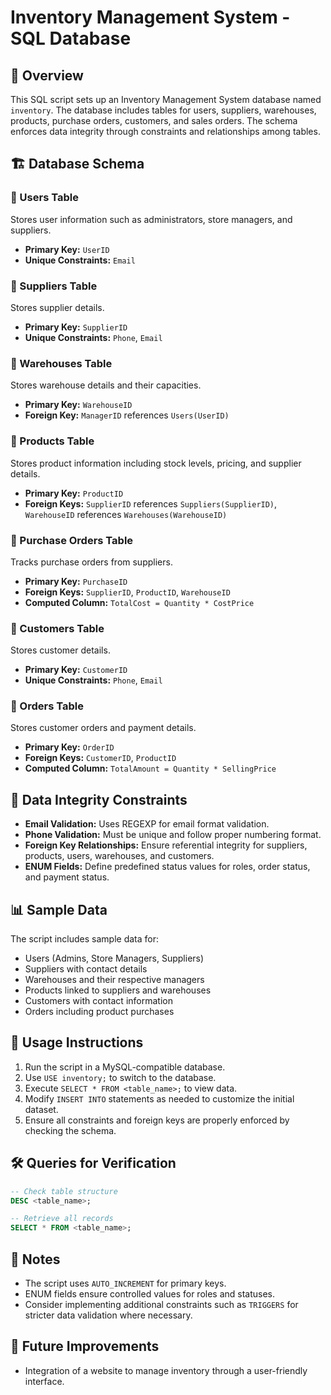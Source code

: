 # Inventory Management System - SQL Database


## 📌 Overview
This SQL script sets up an Inventory Management System database named `inventory`. The database includes tables for users, suppliers, warehouses, products, purchase orders, customers, and sales orders. The schema enforces data integrity through constraints and relationships among tables.

## 🏗 Database Schema

### 📍 Users Table
Stores user information such as administrators, store managers, and suppliers.
- **Primary Key:** `UserID`
- **Unique Constraints:** `Email`

### 📍 Suppliers Table
Stores supplier details.
- **Primary Key:** `SupplierID`
- **Unique Constraints:** `Phone`, `Email`

### 📍 Warehouses Table
Stores warehouse details and their capacities.
- **Primary Key:** `WarehouseID`
- **Foreign Key:** `ManagerID` references `Users(UserID)`

### 📍 Products Table
Stores product information including stock levels, pricing, and supplier details.
- **Primary Key:** `ProductID`
- **Foreign Keys:** `SupplierID` references `Suppliers(SupplierID)`, `WarehouseID` references `Warehouses(WarehouseID)`

### 📍 Purchase Orders Table
Tracks purchase orders from suppliers.
- **Primary Key:** `PurchaseID`
- **Foreign Keys:** `SupplierID`, `ProductID`, `WarehouseID`
- **Computed Column:** `TotalCost = Quantity * CostPrice`

### 📍 Customers Table
Stores customer details.
- **Primary Key:** `CustomerID`
- **Unique Constraints:** `Phone`, `Email`

### 📍 Orders Table
Stores customer orders and payment details.
- **Primary Key:** `OrderID`
- **Foreign Keys:** `CustomerID`, `ProductID`
- **Computed Column:** `TotalAmount = Quantity * SellingPrice`

## 🔐 Data Integrity Constraints
- **Email Validation:** Uses REGEXP for email format validation.
- **Phone Validation:** Must be unique and follow proper numbering format.
- **Foreign Key Relationships:** Ensure referential integrity for suppliers, products, users, warehouses, and customers.
- **ENUM Fields:** Define predefined status values for roles, order status, and payment status.

## 📊 Sample Data
The script includes sample data for:
- Users (Admins, Store Managers, Suppliers)
- Suppliers with contact details
- Warehouses and their respective managers
- Products linked to suppliers and warehouses
- Customers with contact information
- Orders including product purchases

## 🚀 Usage Instructions
1. Run the script in a MySQL-compatible database.
2. Use `USE inventory;` to switch to the database.
3. Execute `SELECT * FROM <table_name>;` to view data.
4. Modify `INSERT INTO` statements as needed to customize the initial dataset.
5. Ensure all constraints and foreign keys are properly enforced by checking the schema.

## 🛠 Queries for Verification
```sql
-- Check table structure
DESC <table_name>;

-- Retrieve all records
SELECT * FROM <table_name>;
```

## 📌 Notes
- The script uses `AUTO_INCREMENT` for primary keys.
- ENUM fields ensure controlled values for roles and statuses.
- Consider implementing additional constraints such as `TRIGGERS` for stricter data validation where necessary.

## 🔮 Future Improvements
- Integration of a website to manage inventory through a user-friendly interface.



